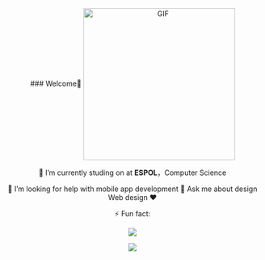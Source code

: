  
<div align="center">
 ### Welcome👋

<img align="center" alt="GIF" height="300px" src="" />
 

 🔭 I’m currently studing on at **ESPOL**，Computer Science

 🤔 I’m looking for help with mobile app development
 💬 Ask me about design Web design ❤️

 ⚡ Fun fact: 


 
 
 ![](https://komarev.com/ghpvc/?username=jjgilces&color=ff69b4)





 <img  src="https://github-readme-stats.vercel.app/api?username=jjgilces&show_icons=true&theme=tokyonight&hide=prs&icon_color=6392DF">




</div>

